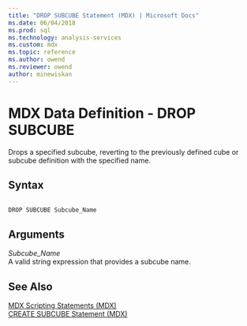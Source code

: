 ```yaml
---
title: "DROP SUBCUBE Statement (MDX) | Microsoft Docs"
ms.date: 06/04/2018
ms.prod: sql
ms.technology: analysis-services
ms.custom: mdx
ms.topic: reference
ms.author: owend
ms.reviewer: owend
author: minewiskan
---
```

# MDX Data Definition - DROP SUBCUBE


  Drops a specified subcube, reverting to the previously defined cube or subcube definition with the specified name.  
  
## Syntax  
  
```  
  
DROP SUBCUBE Subcube_Name   
```  
  
## Arguments  
 *Subcube_Name*  
 A valid string expression that provides a subcube name.  
  
## See Also  
 [MDX Scripting Statements &#40;MDX&#41;](../mdx/mdx-scripting-statements-mdx.md)   
 [CREATE SUBCUBE Statement &#40;MDX&#41;](../mdx/mdx-data-definition-create-subcube.md)  
  
  
